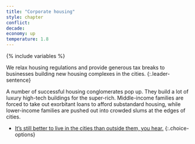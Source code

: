 ```yaml
---
title: "Corporate housing"
style: chapter
conflict: 
decade: 
economy: up
temperature: 1.8
---
```


{% include variables %}

We relax housing regulations and provide generous tax breaks to businesses building new housing complexes in the cities.
{:.leader-sentence}

A number of successful housing conglomerates pop up. They build a lot of luxury high-tech buildings for the super-rich. Middle-income families are forced to take out exorbitant loans to afford substandard housing, while lower-income families are pushed out into crowded slums at the edges of cities.

- [It’s still better to live in the cities than outside them, you hear.](chapter_orange-zones.html)
{:.choice-options}
